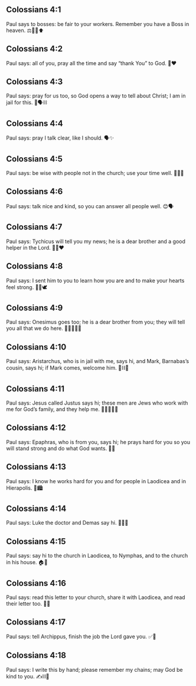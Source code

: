 ## Colossians 4:1
Paul says to bosses: be fair to your workers. Remember you have a Boss in heaven. ⚖️👷‍♂️⬆️
## Colossians 4:2
Paul says: all of you, pray all the time and say “thank You” to God. 🙏❤️
## Colossians 4:3
Paul says: pray for us too, so God opens a way to tell about Christ; I am in jail for this. 🚪🗣️⛓️
## Colossians 4:4
Paul says: pray I talk clear, like I should. 🗣️✨
## Colossians 4:5
Paul says: be wise with people not in the church; use your time well. 🧠🤝⏰
## Colossians 4:6
Paul says: talk nice and kind, so you can answer all people well. 😊🗣️
## Colossians 4:7
Paul says: Tychicus will tell you my news; he is a dear brother and a good helper in the Lord. 👤📜❤️
## Colossians 4:8
Paul says: I sent him to you to learn how you are and to make your hearts feel strong. 🚶‍♂️🕊️
## Colossians 4:9
Paul says: Onesimus goes too; he is a dear brother from you; they will tell you all that we do here. 🧍‍♂️🧍‍♂️📣
## Colossians 4:10
Paul says: Aristarchus, who is in jail with me, says hi, and Mark, Barnabas’s cousin, says hi; if Mark comes, welcome him. 👋⛓️🤗
## Colossians 4:11
Paul says: Jesus called Justus says hi; these men are Jews who work with me for God’s family, and they help me. 🤝👨‍👩‍👧‍👦
## Colossians 4:12
Paul says: Epaphras, who is from you, says hi; he prays hard for you so you will stand strong and do what God wants. 🙏💪
## Colossians 4:13
Paul says: I know he works hard for you and for people in Laodicea and in Hierapolis. 💼🏙️
## Colossians 4:14
Paul says: Luke the doctor and Demas say hi. 👨‍⚕️👋
## Colossians 4:15
Paul says: say hi to the church in Laodicea, to Nymphas, and to the church in his house. 🏠👋
## Colossians 4:16
Paul says: read this letter to your church, share it with Laodicea, and read their letter too. 📖🔁
## Colossians 4:17
Paul says: tell Archippus, finish the job the Lord gave you. ✅💼
## Colossians 4:18
Paul says: I write this by hand; please remember my chains; may God be kind to you. ✍️⛓️🙏

